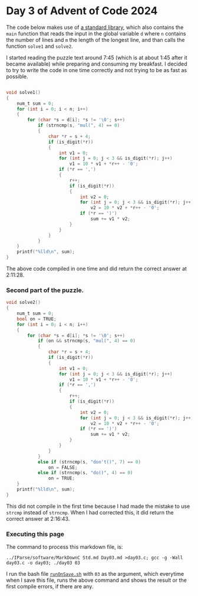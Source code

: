 # Day 3 of Advent of Code 2024

The code below makes use of [a standard library](Std.md), which
also contains the `main` function that reads the input in the global variable `d`
where `n` contains the number of lines and `m` the length of the longest line,
and than calls the function `solve1` and `solve2`.

I started reading the puzzle text around 7:45 (which is at about 1:45 after
it became available) while preparing and consuming my breakfast. I decided to
try to write the code in one time correctly and not trying to be as fast as possible.

```c

void solve1()
{
    num_t sum = 0;
    for (int i = 0; i < n; i++)
    {
        for (char *s = d[i]; *s != '\0'; s++)
            if (strncmp(s, "mul(", 4) == 0)
            {
                char *r = s + 4;
                if (is_digit(*r))
                {
                    int v1 = 0;
                    for (int j = 0; j < 3 && is_digit(*r); j++)
                        v1 = 10 * v1 + *r++ - '0';
                    if (*r == ',')
                    {
                        r++;
                        if (is_digit(*r))
                        {
                            int v2 = 0;
                            for (int j = 0; j < 3 && is_digit(*r); j++)
                                v2 = 10 * v2 + *r++ - '0';
                            if (*r == ')')
                                sum += v1 * v2;
                        }
                    }
                }
            }
    }
    printf("%lld\n", sum);
}
```

The above code compiled in one time and did return the correct answer
at 2:11:28.

### Second part of the puzzle.

```c
void solve2()
{
    num_t sum = 0;
    bool on = TRUE;
    for (int i = 0; i < n; i++)
    {
        for (char *s = d[i]; *s != '\0'; s++)
            if (on && strncmp(s, "mul(", 4) == 0)
            {
                char *r = s + 4;
                if (is_digit(*r))
                {
                    int v1 = 0;
                    for (int j = 0; j < 3 && is_digit(*r); j++)
                        v1 = 10 * v1 + *r++ - '0';
                    if (*r == ',')
                    {
                        r++;
                        if (is_digit(*r))
                        {
                            int v2 = 0;
                            for (int j = 0; j < 3 && is_digit(*r); j++)
                                v2 = 10 * v2 + *r++ - '0';
                            if (*r == ')')
                                sum += v1 * v2;
                        }
                    }
                }
            }
            else if (strncmp(s, "don't()", 7) == 0)
                on = FALSE;
            else if (strncmp(s, "do()", 4) == 0)
                on = TRUE;
    }
    printf("%lld\n", sum);
}

```

This did not compile in the first time because I had made the mistake to use
`strcmp` instead of `strncmp`. When I had corrected this, it did return the
correct answer at 2:16:43.

### Executing this page

The command to process this markdown file, is:
```
../IParse/software/MarkDownC Std.md Day03.md >day03.c; gcc -g -Wall day03.c -o day03; ./day03 03
```
I run the bash file [`runOnSave.sh`](runOnSave.sh) with `03` as the argument,
which everytime when I save this file, runs the above command and shows the
result or the first compile errors, if there are any.


